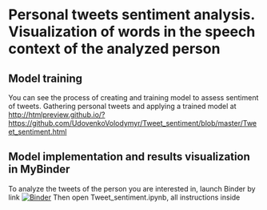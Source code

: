 # Personal tweets sentiment analysis. Visualization of words in the speech context of the analyzed person


## Model training
You can see the process of creating and training model to assess sentiment of tweets. Gathering personal tweets and applying a trained model at <br>
http://htmlpreview.github.io/?https://github.com/UdovenkoVolodymyr/Tweet_sentiment/blob/master/Tweet_sentiment.html


## Model implementation and results visualization in MyBinder
To analyze the tweets of the person you are interested in, launch Binder by link [![Binder](https://mybinder.org/badge_logo.svg)](https://mybinder.org/v2/gh/UdovenkoVolodymyr/Tweet_sentiment/master?filepath=Tweet_sentiment.ipynb) Then open Tweet_sentiment.ipynb, all instructions inside
